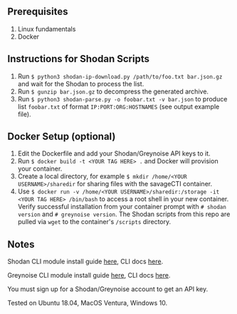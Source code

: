 ## Prerequisites

1. Linux fundamentals
2. Docker

## Instructions for Shodan Scripts

1. Run ```$ python3 shodan-ip-download.py /path/to/foo.txt bar.json.gz``` and wait for the Shodan to process the list.
2. Run ```$ gunzip bar.json.gz``` to decompress the generated archive.
3. Run ```$ python3 shodan-parse.py -o foobar.txt -v bar.json``` to produce list ```foobar.txt``` of format ```IP:PORT:ORG:HOSTNAMES``` (see output example file).

## Docker Setup (optional)

1. Edit the Dockerfile and add your Shodan/Greynoise API keys to it.
2. Run ```$ docker build -t <YOUR TAG HERE> .``` and Docker will provision your container.
3. Create a local directory, for example ```$ mkdir /home/<YOUR USERNAME>/sharedir``` for sharing files with the savageCTI container.
4. Use ```$ docker run -v /home/<YOUR USERNAME>/sharedir:/storage -it <YOUR TAG HERE> /bin/bash``` to access a root shell in your new container. Verify successful installation from your container prompt with ```# shodan version``` and ```# greynoise version```. The Shodan scripts from this repo are pulled via ```wget``` to the container's ```/scripts``` directory.

## Notes

Shodan CLI module install guide [here](https://help.shodan.io/command-line-interface/0-installation), CLI docs [here](https://cli.shodan.io/).

Greynoise CLI module install guide [here](https://developer.greynoise.io/docs/libraries-sample-code), CLI docs [here](https://greynoise.readthedocs.io/en/latest/).

You must sign up for a Shodan/Greynoise account to get an API key.

Tested on Ubuntu 18.04, MacOS Ventura, Windows 10.
